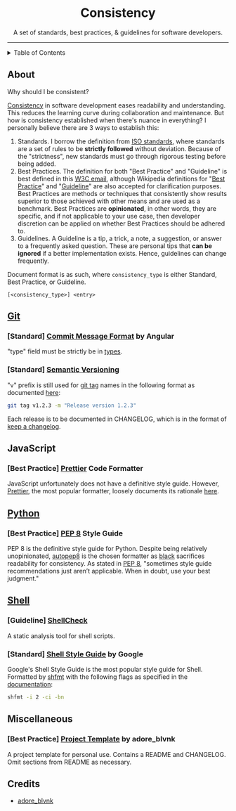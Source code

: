 <div align="center"> <!-- use align as CSS is not allowed on GitHub markdown https://github.com/orgs/community/discussions/22728 -->
  <h1>Consistency</h1> <!-- Project Name -->
  <p> <!-- Description -->
    A set of standards, best practices, & guidelines for software developers.
  </p>
</div>

---

<details>
<summary>Table of Contents</summary>

- [About](#about)
- [Git](#git)
  - [\[Standard\] Commit Message Format by Angular](#standard-commit-message-format-by-angular)
  - [\[Standard\] Semantic Versioning](#standard-semantic-versioning)
- [JavaScript](#javascript)
  - [\[Best Practice\] Prettier Code Formatter](#best-practice-prettier-code-formatter)
- [Python](#python)
  - [\[Best Practice\] PEP 8 Style Guide](#best-practice-pep-8-style-guide)
- [Shell](#shell)
  - [\[Guideline\] ShellCheck](#guideline-shellcheck)
  - [\[Standard\] Shell Style Guide by Google](#standard-shell-style-guide-by-google)
- [Miscellaneous](#miscellaneous)
  - [\[Best Practice\] Project Template by adore\_blvnk](#best-practice-project-template-by-adore_blvnk)
</details>

## About

Why should I be consistent?

[Consistency](https://www.tuple.nl/en/knowledge-base/consistency) in software development eases readability and understanding. This reduces the learning curve during collaboration and maintenance. But how is consistency established when there's nuance in everything? I personally believe there are 3 ways to establish this:

1. Standards. I borrow the definition from [ISO standards](https://www.iso.org/standards.html), where standards are a set of rules to be **strictly followed** without deviation. Because of the "strictness", new standards must go through rigorous testing before being added.
2. Best Practices. The definition for both "Best Practice" and "Guideline" is best defined in this [W3C email](https://lists.w3.org/Archives/Public/public-ldp-wg/2013Jul/0006.html), although Wikipedia definitions for "[Best Practice](https://wikipedia.org/wiki/Coding_best_practices)" and "[Guideline](https://wikipedia.org/wiki/Guideline)" are also accepted for clarification purposes. Best Practices are methods or techniques that consistently show results superior to those achieved with other means and are used as a benchmark. Best Practices are **opinionated**, in other words, they are specific, and if not applicable to your use case, then developer discretion can be applied on whether Best Practices should be adhered to.
3. Guidelines. A Guideline is a tip, a trick, a note, a suggestion, or answer to a frequently asked question. These are personal tips that **can be ignored** if a better implementation exists. Hence, guidelines can change frequently.

Document format is as such, where `consistency_type` is either Standard, Best Practice, or Guideline.

```
[<consistency_type>] <entry>
```

## [Git](https://git-scm.com)

### [Standard] [Commit Message Format](https://github.com/angular/angular/blob/main/CONTRIBUTING.md) by Angular

"type" field must be strictly be in [types](https://github.com/angular/angular/blob/main/CONTRIBUTING.md#type).

### [Standard] [Semantic Versioning](https://semver.org)

"v" prefix is still used for [git tag](https://git-scm.com/docs/git-tag) names in the following format as documented [here](https://semver.org/#is-v123-a-semantic-version):

```bash
git tag v1.2.3 -m "Release version 1.2.3"
```

Each release is to be documented in CHANGELOG, which is in the format of [keep a changelog](https://keepachangelog.com/en/1.1.0).

## JavaScript

### [Best Practice] [Prettier](https://prettier.io) Code Formatter

JavaScript unfortunately does not have a definitive style guide. However, [Prettier](https://prettier.io), the most popular formatter, loosely documents its rationale [here](https://prettier.io/docs/en/rationale).

## [Python](https://python.org)

### [Best Practice] [PEP 8](https://peps.python.org/pep-0008) Style Guide

PEP 8 is the definitive style guide for Python. Despite being relatively unopinionated, [autopep8](https://github.com/hhatto/autopep8) is the chosen formatter as [black](https://github.com/psf/black) sacrifices readability for consistency. As stated in [PEP 8](https://peps.python.org/pep-0008), "sometimes style guide recommendations just aren’t applicable. When in doubt, use your best judgment."

## [Shell](https://www.gnu.org/software/bash)

### [Guideline] [ShellCheck](https://www.shellcheck.net)

A static analysis tool for shell scripts.

### [Standard] [Shell Style Guide](https://google.github.io/styleguide/shellguide.html) by Google

Google's Shell Style Guide is the most popular style guide for Shell. Formatted by [shfmt](https://github.com/mvdan/sh) with the following flags as specified in the [documentation](https://github.com/mvdan/sh/blob/master/cmd/shfmt/shfmt.1.scd#examples):

```bash
shfmt -i 2 -ci -bn
```

## Miscellaneous

### [Best Practice] [Project Template](./../project_template/README.md) by adore_blvnk

A project template for personal use. Contains a README and CHANGELOG. Omit sections from README as necessary.

## Credits <!-- omit in toc -->

- [adore_blvnk](https://x.com/adore_blvnk)
